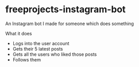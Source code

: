 # freeprojects-instagram-bot

An Instagram bot I made for someone which does something

What it does
- Logs into the user account
- Gets their 5 latest posts
- Gets all the users who liked those posts
- Follows them
